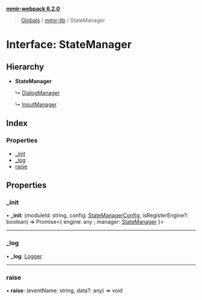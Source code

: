 **[mmir-webpack 6.2.0](../README.md)**

> [Globals](../README.md) / [mmir-lib](../modules/mmir_lib.md) / StateManager

# Interface: StateManager

## Hierarchy

* **StateManager**

  ↳ [DialogManager](mmir_lib.dialogmanager.md)

  ↳ [InputManager](mmir_lib.inputmanager.md)

## Index

### Properties

* [\_init](mmir_lib.statemanager.md#_init)
* [\_log](mmir_lib.statemanager.md#_log)
* [raise](mmir_lib.statemanager.md#raise)

## Properties

### \_init

•  **\_init**: (moduleId: string, config: [StateManagerConfig](mmir_lib.statemanagerconfig.md), isRegisterEngine?: boolean) => Promise<{ engine: any ; manager: [StateManager](mmir_lib.statemanager.md)  }\>

___

### \_log

•  **\_log**: [Logger](mmir_lib.logger.md)

___

### raise

•  **raise**: (eventName: string, data?: any) => void
